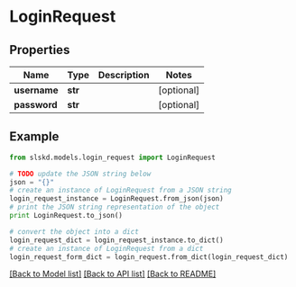 # LoginRequest


## Properties
Name | Type | Description | Notes
------------ | ------------- | ------------- | -------------
**username** | **str** |  | [optional]
**password** | **str** |  | [optional]

## Example

```python
from slskd.models.login_request import LoginRequest

# TODO update the JSON string below
json = "{}"
# create an instance of LoginRequest from a JSON string
login_request_instance = LoginRequest.from_json(json)
# print the JSON string representation of the object
print LoginRequest.to_json()

# convert the object into a dict
login_request_dict = login_request_instance.to_dict()
# create an instance of LoginRequest from a dict
login_request_form_dict = login_request.from_dict(login_request_dict)
```
[[Back to Model list]](../README.md#documentation-for-models) [[Back to API list]](../README.md#documentation-for-api-endpoints) [[Back to README]](../README.md)

